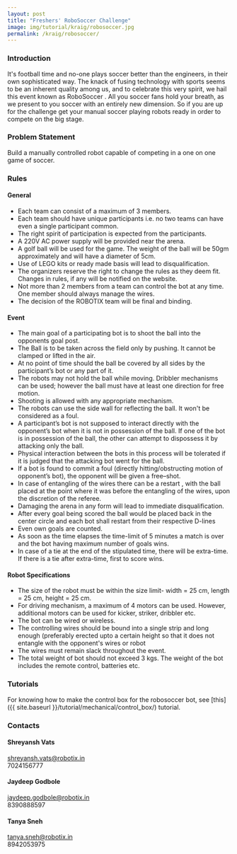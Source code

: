 ```yaml
---
layout: post
title: "Freshers' RoboSoccer Challenge"
image: img/tutorial/kraig/robosoccer.jpg
permalink: /kraig/robosoccer/
---
```



### Introduction

It's football time and no-one plays soccer better than the engineers, in their own sophisticated way. The knack of fusing technology with sports seems to be an inherent quality among us, and to celebrate this very spirit, we hail this event known as RoboSoccer . All you soccer fans hold your breath, as we present to you soccer with an entirely new dimension. So if you are up for the challenge get your manual soccer playing robots ready in order to compete on the big stage.

### Problem Statement

Build a manually controlled robot capable of competing in a one on one game of soccer.

### Rules

#### General

- Each team can consist of a maximum of 3 members.
- Each team should have unique participants i.e. no two teams can have even a single participant common.
- The right spirit of participation is expected from the participants.
- A 220V AC power supply will be provided near the arena.
- A golf ball will be used for the game. The weight of the ball will be 50gm approximately and will have a diameter of 5cm.
- Use of LEGO kits or ready made basis will lead to disqualification.
- The organizers reserve the right to change the rules as they deem fit. Changes in rules, if any will be notified on the website.
- Not more than 2 members from a team can control the bot at any time. One member should always manage the wires.
- The decision of the ROBOTIX team will be final and binding.


#### Event

- The main goal of a participating bot is to shoot the ball into the opponents goal post.
- The Ball is to be taken across the field only by pushing. It cannot be clamped or lifted in the air.
- At no point of time should the ball be covered by all sides by the participant’s bot or any part of it.
- The robots may not hold the ball while moving. Dribbler mechanisms can be used; however the ball must have at least one direction for free motion.
- Shooting is allowed with any appropriate mechanism.
- The robots can use the side wall for reflecting the ball. It won't be considered as a foul.
- A participant’s bot is not supposed to interact directly with the opponent’s bot when it is not in possession of the ball. If one of the bot is in possession of the ball, the other can attempt to dispossess it by attacking only the ball.
- Physical interaction between the bots in this process will be tolerated if it is judged that the attacking bot went for the ball.
- If a bot is found to commit a foul (directly hitting/obstructing motion of opponent’s bot), the opponent will be given a free–shot.
- In case of entangling of the wires there can be a restart , with the ball placed at the point where it was before the entangling of the wires, upon the discretion of the referee.
- Damaging the arena in any form will lead to immediate disqualification.
- After every goal being scored the ball would be placed back in the center circle and each bot shall restart from their respective D-lines
- Even own goals are counted.
- As soon as the time elapses the time-limit of 5 minutes a match is over and the bot having maximum number of goals wins.
- In case of a tie at the end of the stipulated time, there will be extra-time. If there is a tie after extra-time, first to score wins.

#### Robot Specifications

- The size of the robot must be within the size limit- width = 25 cm, length = 25 cm, height = 25 cm.
- For driving mechanism, a maximum of 4 motors can be used. However, additional motors can be used for kicker, striker, dribbler etc.
- The bot can be wired or wireless.
- The controlling wires should be bound into a single strip and long enough (preferably erected upto a certain height so that it does not entangle with the opponent's wires or robot
- The wires must remain slack throughout the event.
- The total weight of bot should not exceed 3 kgs. The weight of the bot includes the remote control, batteries etc.

### Tutorials

For knowing how to make the control box for the robosoccer bot, see [this]({{ site.baseurl }}/tutorial/mechanical/control_box/) tutorial.

### Contacts

#### Shreyansh Vats

shreyansh.vats@robotix.in  
7024156777

#### Jaydeep Godbole

jaydeep.godbole@robotix.in  
8390888597

#### Tanya Sneh

tanya.sneh@robotix.in  
8942053975
